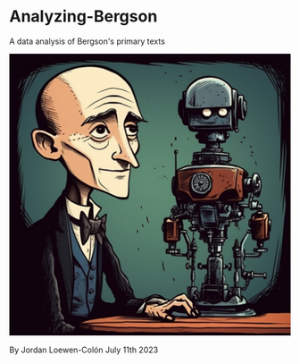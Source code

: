 # Analyzing-Bergson
A data analysis of Bergson's primary texts

![henri and AI.png](https://github.com/jbloewencolon/Analyzing-Bergson/blob/main/Images/henri%20and%20AI.png)
    
By Jordan Loewen-Colón July 11th 2023
